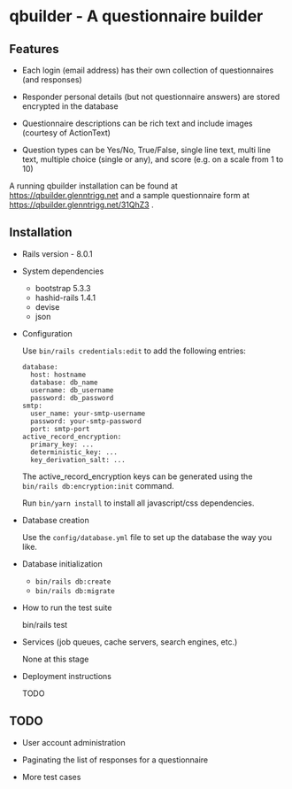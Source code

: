 # qbuilder - A questionnaire builder

## Features

* Each login (email address) has their own collection of questionnaires (and responses)

* Responder personal details (but not questionnaire answers) are stored encrypted in the database

* Questionnaire descriptions can be rich text and include images (courtesy of ActionText)

* Question types can be Yes/No, True/False, single line text, multi line text, multiple choice (single or any), and score (e.g. on a scale from 1 to 10)

A running qbuilder installation can be found at https://qbuilder.glenntrigg.net and a sample questionnaire form at
https://qbuilder.glenntrigg.net/31QhZ3 .

## Installation

* Rails version - 8.0.1

* System dependencies
  - bootstrap 5.3.3
  - hashid-rails 1.4.1
  - devise
  - json

* Configuration

  Use `bin/rails credentials:edit` to add the following entries:

  ```
  database:
    host: hostname
    database: db_name
    username: db_username
    password: db_password
  smtp:
    user_name: your-smtp-username
    password: your-smtp-password
    port: smtp-port
  active_record_encryption:
    primary_key: ...
    deterministic_key: ...
    key_derivation_salt: ...
  ```

  The active_record_encryption keys can be generated using the `bin/rails db:encryption:init` command.

  Run `bin/yarn install` to install all javascript/css dependencies.

* Database creation

  Use the `config/database.yml` file to set up the database the way you like.

* Database initialization
  - `bin/rails db:create`
  - `bin/rails db:migrate`

* How to run the test suite

  bin/rails test

* Services (job queues, cache servers, search engines, etc.)

  None at this stage

* Deployment instructions

  TODO

## TODO

  * User account administration

  * Paginating the list of responses for a questionnaire

  * More test cases
